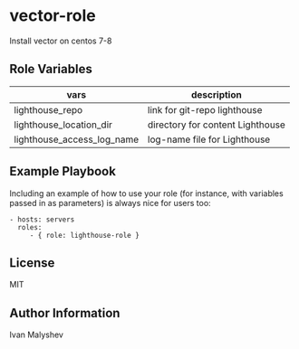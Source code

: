 vector-role
=========

Install vector on centos 7-8

Role Variables
--------------

| vars | description |
|------|----------|
| lighthouse_repo | link for git-repo lighthouse |
| lighthouse_location_dir | directory for content Lighthouse |
| lighthouse_access_log_name | log-name file for Lighthouse |


Example Playbook
----------------

Including an example of how to use your role (for instance, with variables passed in as parameters) is always nice for users too:

    - hosts: servers
      roles:
         - { role: lighthouse-role }

License
-------

MIT

Author Information
------------------

Ivan Malyshev
